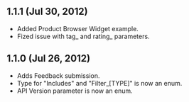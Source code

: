 ## 1.1.1 (Jul 30, 2012)

* Added Product Browser Widget example.
* Fized issue with tag_<dimension> and rating_<dimension> parameters.

## 1.1.0 (Jul 26, 2012)

* Adds Feedback submission.
* Type for "Includes" and "Filter_[TYPE]" is now an enum.
* API Version parameter is now an enum.

